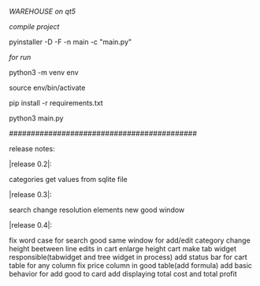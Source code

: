 *WAREHOUSE on qt5*


*compile project*

pyinstaller -D -F -n main -c "main.py"

*for run*

python3 -m venv env 

source env/bin/activate

pip install -r requirements.txt

python3 main.py

###########################################

release notes:


|release 0.2|:

categories 
get values from sqlite file


|release 0.3|:

search 
change resolution elements
new good window

|release 0.4|:

fix word case for search good
same window for add/edit  category
change height beetween line edits in cart
enlarge height cart
make tab widget responsible(tabwidget and tree widget in process)
add status bar for cart table for any column
fix price column in good table(add formula)
add basic behavior for add good to card
add displaying total cost and total profit
